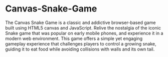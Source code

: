 # Canvas-Snake-Game
The Canvas Snake Game is a classic and addictive browser-based game built using HTML5 canvas and JavaScript. Relive the nostalgia of the iconic Snake game that was popular on early mobile phones, and experience it in a modern web environment.
 This game offers a simple yet engaging gameplay experience that challenges players to control a growing snake, guiding it to eat food while avoiding collisions with walls and its own tail.
